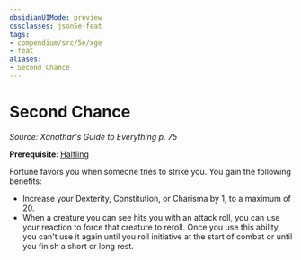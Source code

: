 ```yaml
---
obsidianUIMode: preview
cssclasses: json5e-feat
tags:
- compendium/src/5e/xge
- feat
aliases:
- Second Chance
---
```

# Second Chance
*Source: Xanathar's Guide to Everything p. 75*  

**Prerequisite**: [Halfling](/3-Mechanics/CLI/races/halfling-xphb.md)

Fortune favors you when someone tries to strike you. You gain the following benefits:

- Increase your Dexterity, Constitution, or Charisma by 1, to a maximum of 20.  
- When a creature you can see hits you with an attack roll, you can use your reaction to force that creature to reroll. Once you use this ability, you can't use it again until you roll initiative at the start of combat or until you finish a short or long rest.